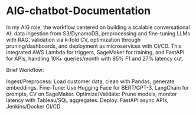 # AIG-chatbot-Documentation
In my AIG role, the workflow centered on building a scalable conversational AI: data ingestion from S3/DynamoDB, preprocessing and fine-tuning LLMs with RAG, validation via k-fold CV, optimization through pruning/dashboards, and deployment as microservices with CI/CD. This integrated AWS Lambda for triggers, SageMaker for training, and FastAPI for APIs, handling 10K+ queries/month with 95% F1 and 27% latency cut.

Brief Workflow:

Ingest/Preprocess: Load customer data, clean with Pandas, generate embeddings.
Fine-Tune: Use Hugging Face for BERT/GPT-3, LangChain for prompts, CV on SageMaker.
Optimize/Validate: Prune models, monitor latency with Tableau/SQL aggregates.
Deploy: FastAPI async APIs, Jenkins/Docker CI/CD.
